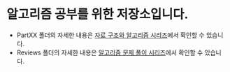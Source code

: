 # 알고리즘 공부를 위한 저장소입니다.   
* PartXX 폴더의 자세한 내용은 [자료 구조와 알고리즘 시리즈](https://velog.io/@jacob3015/series/%EC%9E%90%EB%A3%8C%EA%B5%AC%EC%A1%B0%EC%99%80-%EC%95%8C%EA%B3%A0%EB%A6%AC%EC%A6%98)에서 확인할 수 있습니다.   
* Reviews 폴더의 자세한 내용은 [알고리즘 문제 풀이 시리즈](https://velog.io/@jacob3015/series/%EC%98%A4%EB%8B%B5-%EB%85%B8%ED%8A%B8)에서 확인할 수 있습니다.   